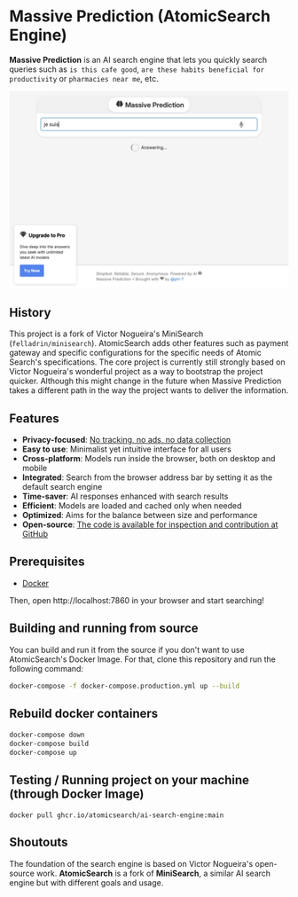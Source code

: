 # Massive Prediction (AtomicSearch Engine)

**Massive Prediction** is an AI search engine that lets you quickly search queries such as `is this cafe good`, `are these habits beneficial for productivity` or `pharmacies near me`, etc.

![The Simplest AI Search Engine](media/massiveprediction-search-engine.png)

## History

This project is a fork of Victor Nogueira's MiniSearch (`felladrin/minisearch`). AtomicSearch adds other features such as payment gateway and specific configurations for the specific needs of Atomic Search's specifications. The core project is currently still strongly based on Victor Nogueira's wonderful project as a way to bootstrap the project quicker. Although this might change in the future when Massive Prediction takes a different path in the way the project wants to deliver the information.

## Features

- **Privacy-focused**: [No tracking, no ads, no data collection](https://docs.searxng.org/own-instance.html#how-does-searxng-protect-privacy)
- **Easy to use**: Minimalist yet intuitive interface for all users
- **Cross-platform**: Models run inside the browser, both on desktop and mobile
- **Integrated**: Search from the browser address bar by setting it as the default search engine
- **Time-saver**: AI responses enhanced with search results
- **Efficient**: Models are loaded and cached only when needed
- **Optimized**: Aims for the balance between size and performance
- **Open-source**: [The code is available for inspection and contribution at GitHub](https://github.com/felladrin/MiniSearch)

## Prerequisites

- [Docker](https://docs.docker.com/get-docker/)

Then, open http://localhost:7860 in your browser and start searching!

## Building and running from source

You can build and run it from the source if you don't want to use AtomicSearch's Docker Image. For that, clone this repository and run the following command:

```bash
docker-compose -f docker-compose.production.yml up --build
```

## Rebuild docker containers

```console
docker-compose down
docker-compose build
docker-compose up
```

## Testing / Running project on your machine (through Docker Image)

```console
docker pull ghcr.io/atomicsearch/ai-search-engine:main
```

## Shoutouts

The foundation of the search engine is based on Victor Nogueira's open-source work. **AtomicSearch** is a fork of **MiniSearch**, a similar AI search engine but with different goals and usage.
